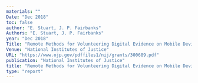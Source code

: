 ```yaml
---
materials: ""
Date: "Dec 2018"
toc: false
author: "E. Stuart, J. P. Fairbanks"
Authors: "E. Stuart, J. P. Fairbanks"
year: "Dec 2018"
Title: "Remote Methods for Volunteering Digital Evidence on Mobile Devices"
Venue: "National Institutes of Justice"
URL: "https://www.ojp.gov/pdffiles1/nij/grants/300689.pdf"
publication: "National Institutes of Justice"
title: "Remote Methods for Volunteering Digital Evidence on Mobile Devices"
type: "report"
---
```


